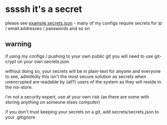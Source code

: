 # ssssh it's a secret
please see [example.secrets.json](/secrets.example/example.secrets.json) - many of my configs require secrets for ip / email addresses / passwords and so on

## warning
if using my configs / pushing to your own public git you will need to use git-crypt on your own secrets.json

without doing so, your secrets will be in plain-text for anyone and everyone to see, admittidly this isn't the most secure solution as secrets when unencrypted are readable by (all?) users of the system as they will reside in the nix-store.

i'm not a security expert, use at your own risk (as there are some with storing anything on someone elses computer)

if you don't trust keeping your secrets on a git, add secrets/secrets.json to your .gitignore